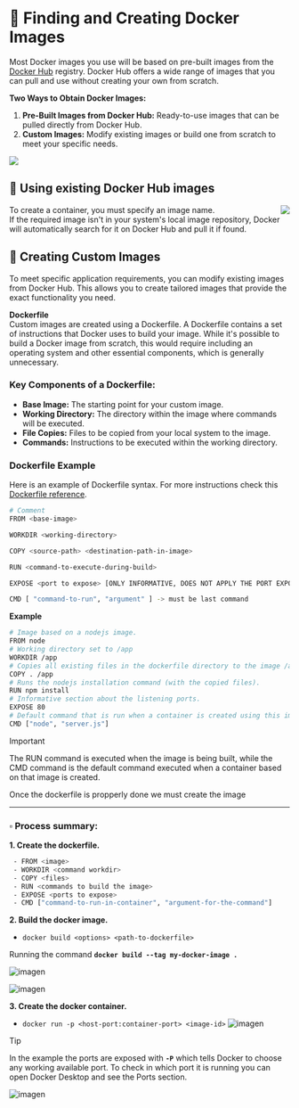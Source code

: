 # 📌 Finding and Creating Docker Images

Most Docker images you use will be based on pre-built images from the [Docker Hub](https://hub.docker.com/) registry. Docker Hub offers a wide range of images that you can pull and use without creating your own from scratch.

**Two Ways to Obtain Docker Images:**
1. **Pre-Built Images from Docker Hub:** Ready-to-use images that can be pulled directly from Docker Hub.
2. **Custom Images:** Modify existing images or build one from scratch to meet your specific needs.
   
<img src="https://github.com/user-attachments/assets/a4609622-22a9-4132-99e4-13bef6203cb2">
   
<br/>

## 🔹 Using existing Docker Hub images
<img align="right" src="https://github.com/user-attachments/assets/131b7c4d-78f1-4077-b9d6-645998d69b62">   

To create a container, you must specify an image name.    
If the required image isn't in your system's local image repository, Docker will automatically search for it on Docker Hub and pull it if found.
   
## 🔹 Creating Custom Images
To meet specific application requirements, you can modify existing images from Docker Hub. This allows you to create tailored images that provide the exact functionality you need.   
   
**Dockerfile**   
Custom images are created using a Dockerfile. A Dockerfile contains a set of instructions that Docker uses to build your image. 
While it's possible to build a Docker image from scratch, this would require including an operating system and other essential components, which is generally unnecessary. 

### Key Components of a Dockerfile:
- **Base Image:** The starting point for your custom image.
- **Working Directory:** The directory within the image where commands will be executed.
- **File Copies:** Files to be copied from your local system to the image.
- **Commands:** Instructions to be executed within the working directory.

### Dockerfile Example
Here is an example of Dockerfile syntax. For more instructions check this [Dockerfile reference](https://docs.docker.com/reference/dockerfile/). 
```bash
# Comment
FROM <base-image>

WORKDIR <working-directory>

COPY <source-path> <destination-path-in-image>

RUN <command-to-execute-during-build>

EXPOSE <port to expose> [ONLY INFORMATIVE, DOES NOT APPLY THE PORT EXPOSITION]

CMD [ "command-to-run", "argument" ] -> must be last command
```

**Example**
```bash
# Image based on a nodejs image.
FROM node
# Working directory set to /app
WORKDIR /app
# Copies all existing files in the dockerfile directory to the image /app directory.
COPY . /app
# Runs the nodejs installation command (with the copied files).
RUN npm install
# Informative section about the listening ports.
EXPOSE 80
# Default command that is run when a container is created using this image.
CMD ["node", "server.js"]
```

> [!IMPORTANT]
> The RUN command is executed when the image is being built, while the CMD command is the default command executed when a container based on that image is created.

Once the dockerfile is propperly done we must create the image


---
### ▫️ Process summary:

**1. Create the dockerfile.**
   ```bash
    - FROM <image>
    - WORKDIR <command workdir>
    - COPY <files>
    - RUN <commands to build the image>
    - EXPOSE <ports to expose>
    - CMD ["command-to-run-in-container", "argument-for-the-command"]
   ```

**2. Build the docker image.**
 - `docker build <options> <path-to-dockerfile>`

Running the command **`docker build --tag my-docker-image .`**
   
![imagen](https://github.com/user-attachments/assets/ef8d2534-8480-424e-a8e7-5246734bbf71)
   
![imagen](https://github.com/user-attachments/assets/bef7925e-f284-4f12-8df4-e3034ad3a146)


**3. Create the docker container.**
- `docker run -p <host-port:container-port> <image-id>`
![imagen](https://github.com/user-attachments/assets/8696b4cf-e87c-4efc-a60b-7784b67a1a2a)

>[!TIP]
>In the example the ports are exposed with **`-P`** which tells Docker to choose any working available port. To check in which port it is running you can open Docker Desktop and see the Ports section.
>
>![imagen](https://github.com/user-attachments/assets/4ab37d38-3239-4fd0-907f-d21298bd20a8)




